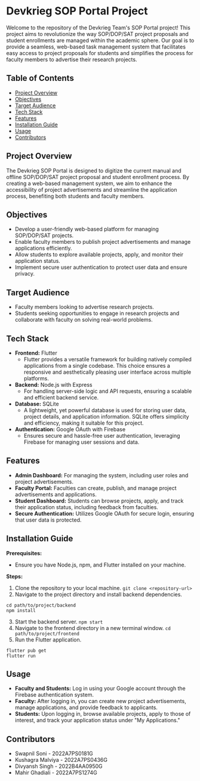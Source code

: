 # Devkrieg SOP Portal Project

Welcome to the repository of the Devkrieg Team's SOP Portal project! This project aims to revolutionize the way SOP/DOP/SAT project proposals and student enrollments are managed within the academic sphere. Our goal is to provide a seamless, web-based task management system that facilitates easy access to project proposals for students and simplifies the process for faculty members to advertise their research projects.

## Table of Contents

- [Project Overview](#project-overview)
- [Objectives](#objectives)
- [Target Audience](#target-audience)
- [Tech Stack](#tech-stack)
- [Features](#features)
- [Installation Guide](#installation-guide)
- [Usage](#usage)
- [Contributors](#contributors)

## Project Overview

The Devkrieg SOP Portal is designed to digitize the current manual and offline SOP/DOP/SAT project proposal and student enrollment process. By creating a web-based management system, we aim to enhance the accessibility of project advertisements and streamline the application process, benefiting both students and faculty members.

## Objectives

- Develop a user-friendly web-based platform for managing SOP/DOP/SAT projects.
- Enable faculty members to publish project advertisements and manage applications efficiently.
- Allow students to explore available projects, apply, and monitor their application status.
- Implement secure user authentication to protect user data and ensure privacy.

## Target Audience

- Faculty members looking to advertise research projects.
- Students seeking opportunities to engage in research projects and collaborate with faculty on solving real-world problems.

## Tech Stack

- **Frontend:** Flutter
  - Flutter provides a versatile framework for building natively compiled applications from a single codebase. This choice ensures a responsive and aesthetically pleasing user interface across multiple platforms.
- **Backend:** Node.js with Express
  - For handling server-side logic and API requests, ensuring a scalable and efficient backend service.
- **Database:** SQLite
  - A lightweight, yet powerful database is used for storing user data, project details, and application information. SQLite offers simplicity and efficiency, making it suitable for this project.
- **Authentication:** Google OAuth with Firebase
  - Ensures secure and hassle-free user authentication, leveraging Firebase for managing user sessions and data.

## Features

- **Admin Dashboard:** For managing the system, including user roles and project advertisements.
- **Faculty Portal:** Faculties can create, publish, and manage project advertisements and applications.
- **Student Dashboard:** Students can browse projects, apply, and track their application status, including feedback from faculties.
- **Secure Authentication:** Utilizes Google OAuth for secure login, ensuring that user data is protected.

## Installation Guide

**Prerequisites:**
- Ensure you have Node.js, npm, and Flutter installed on your machine.

**Steps:**
1. Clone the repository to your local machine.
```git clone <repository-url>```
2. Navigate to the project directory and install backend dependencies.
```
cd path/to/project/backend
npm install
```
3. Start the backend server.
``` npm start ```
4. Navigate to the frontend directory in a new terminal window.
```cd path/to/project/frontend```
5. Run the Flutter application.
```
flutter pub get
flutter run
```
## Usage

- **Faculty and Students:** Log in using your Google account through the Firebase authentication system.
- **Faculty:** After logging in, you can create new project advertisements, manage applications, and provide feedback to applicants.
- **Students:** Upon logging in, browse available projects, apply to those of interest, and track your application status under "My Applications."

## Contributors

- Swapnil Soni - 2022A7PS0181G
- Kushagra Malviya - 2022A7PS0436G
- Divyansh Singh - 2022B4AA0950G
- Mahir Ghadiali - 2022A7PS1274G
